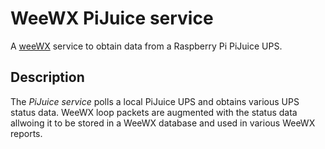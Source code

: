 # WeeWX PiJuice service #

A [weeWX](http://weewx.com/ "WeeWX - Open source software for your weather station") service to obtain data from a Raspberry Pi PiJuice UPS.

## Description ##

The *PiJuice service* polls a local PiJuice UPS and obtains various UPS status data. WeeWX loop packets are augmented with the status data allwoing it to be stored in a WeeWX database and used in various WeeWX reports.
